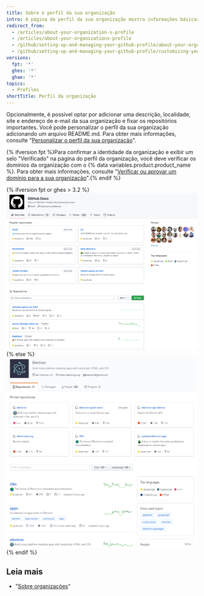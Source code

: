 ```yaml
---
title: Sobre o perfil da sua organização
intro: A página de perfil da sua organização mostra informações básicas sobre a sua organização.
redirect_from:
  - /articles/about-your-organization-s-profile
  - /articles/about-your-organizations-profile
  - /github/setting-up-and-managing-your-github-profile/about-your-organizations-profile
  - /github/setting-up-and-managing-your-github-profile/customizing-your-profile/about-your-organizations-profile
versions:
  fpt: '*'
  ghes: '*'
  ghae: '*'
topics:
  - Profiles
shortTitle: Perfil da organização
---
```


Opcionalmente, é possível optar por adicionar uma descrição, localidade, site e endereço de e-mail da sua organização e fixar os repositórios importantes. Você pode personalizar o perfil da sua organização adicionando um arquivo README.md. Para obter mais informações, consulte "[Personalizar o perfil da sua organização](/organizations/collaborating-with-groups-in-organizations/customizing-your-organizations-profile)".

{% ifversion fpt %}Para confirmar a identidade da organização e exibir um selo "Verificado" na página do perfil da organização, você deve verificar os domínios da organização com o {% data variables.product.product_name %}. Para obter mais informações, consulte "[Verificar ou aprovar um domínio para a sua organização](/organizations/managing-organization-settings/verifying-or-approving-a-domain-for-your-organization)".{% endif %}

{% ifversion fpt or ghes > 3.2 %}
![Exemplo de página de perfil da organização](/assets/images/help/organizations/org_profile_with_overview.png)
{% else %}
![Exemplo de página de perfil da organização](/assets/images/help/profile/org_profile.png)
{% endif %}

## Leia mais

- "[Sobre organizações](/organizations/collaborating-with-groups-in-organizations/about-organizations)"

